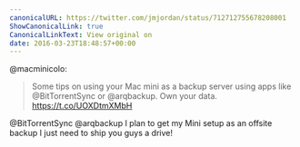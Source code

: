 ```yaml
---
canonicalURL: https://twitter.com/jmjordan/status/712712755678208001
ShowCanonicalLink: true
CanonicalLinkText: View original on
date: 2016-03-23T18:48:57+00:00
---
```

@macminicolo:

> Some tips on using your Mac mini as a backup server using apps like @BitTorrentSync or @arqbackup. Own your data. https://t.co/UOXDtmXMbH

@BitTorrentSync @arqbackup I plan to get my Mini setup as an offsite backup I just need to ship you guys a drive!